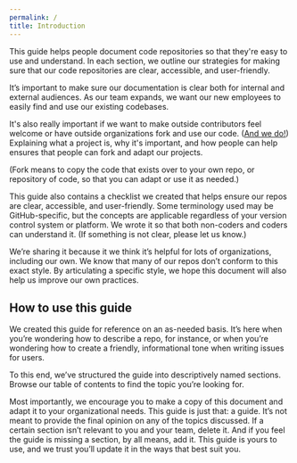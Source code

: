 ```yaml
---
permalink: /
title: Introduction
---
```


This guide helps people document code repositories so that they're easy to use and understand. In each section, we outline our strategies for making sure that our code repositories are clear, accessible, and user-friendly.

It’s important to make sure our documentation is clear both for internal and external audiences. As our team expands, we want our new employees to easily find and use our existing codebases.

It's also really important if we want to make outside contributors feel welcome or have outside organizations fork and use our code. ([And we do!](https://github.com/18F/open-source-policy/blob/master/policy.md)) Explaining what a project is, why it's important, and how people can help ensures that people can fork and adapt our projects. 

(Fork means to copy the code that exists over to your own repo, or repository of code, so that you can adapt or use it as needed.)

This guide also contains a checklist we created that helps ensure our repos are clear, accessible, and user-friendly. Some terminology used may be GitHub-specific, but the concepts are applicable regardless of your version control system or platform. We wrote it so that both non-coders and coders can understand it. (If something is not clear, please let us know.)

We’re sharing it because it we think it’s helpful for lots of organizations, including our own. We know that many of our repos don’t conform to this exact style. By articulating a specific style, we hope this document will also help us improve our own practices.


## How to use this guide

We created this guide for reference on an as-needed basis. It’s here when you’re wondering how to describe a repo, for instance, or when you’re wondering how to create a friendly, informational tone when writing issues for users.

To this end, we’ve structured the guide into descriptively named sections. Browse our table of contents to find the topic you’re looking for.

Most importantly, we encourage you to make a copy of this document and adapt it to your organizational needs. This guide is just that: a guide. It’s not meant to provide the final opinion on any of the topics discussed. If a certain section isn’t relevant to you and your team, delete it. And if you feel the guide is missing a section, by all means, add it. This guide is yours to use, and we trust you’ll update it in the ways that best suit you.
